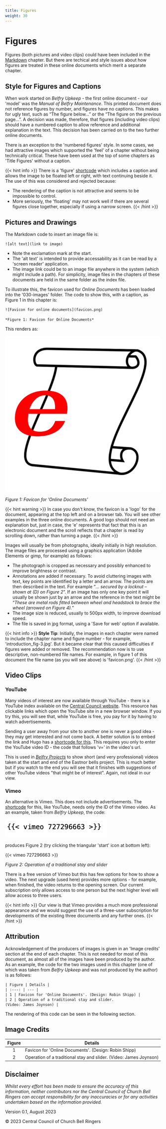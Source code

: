 ```yaml
---
title: Figures
weight: 30
---
```


# Figures

Figures (both pictures and video clips) could have been included in the [Markdown](../020-markdown) chapter. But there are  techical and style issues about how figures are treated in these online documents which merit a separate chapter.

## Style for Figures and Captions

When work started on *Belfry Upkeep* - the first online document - our 'model' was the *Manual of Belfry Maintenance*. This printed document does not reference figures by number, and figures have no captions. This makes for ugly text, such as “The figure below...” or the “The figure on the previous page...”. A decision was made, therefore, that figures (including video clips) should have a numbered caption to allow reference and additional explanation in the text. This decision has been carried on to the two further online documents.

There is an exception to the 'numbered figures' style. In some cases, we had attractive images which supported the 'feel' of a chapter without being technically critical. These have been used at the top of some chapters as 'Title Figures' without a caption.

{{< hint info >}}
There is a 'figure' [shortcode](../020-markdown/#shortcodes) which includes a caption and allows the image to be floated left or right, with text continuing beside it. The use of this was considered and rejected because:

 - The rendering of the caption is not attractive and seems to be impossible to control.
 - More seriously, the 'floating' may not work well if there are several figures close together, especially if using a narrow screen.
{{< /hint >}}

## Pictures and Drawings

The Markdown code to insert an image file is:

```
![alt text](link to image)
```

 - Note the exclamation mark at the start.
 - The 'alt text' is intended to provide accessability as it can be read by a 'screen reader' application.
 - The image link could be to an image file anywhere in the system (which might include a path). For simplicity, image files in the chapters of these documents are held in the same folder as the index file.

To illustrate this, the favicon used for *Online Documents* has been loaded into the '030-images' folder. The code to show this, with a caption, as Figure 1 in this chapter is:

```
![Favicon for online documents](favicon.png)

*Figure 1: Favicon for Online Documents*
```

This renders as:

![Favicon for online documents](favicon.png)

*Figure 1: Favicon for 'Online Documents'*

{{< hint warning >}}
In case you don't know, the favicon is a 'logo' for the document, appearing at the top left and on a browser tab. You will see other examples in the three online documents. A good logo should not need an explanation but, just in case, the 'e' represents that fact that this is an electronic document and the scroll reflects that a chapter is read by scrolling down, rather than turning a page.
{{< /hint >}}

Images will usually be from photographs, ideally initially in high resolution. The image files are processed using a graphics application (Adobe Elements or gimp, for example) as follows:

 - The photograph is cropped as necessary and possibly enhanced to improve brightness or contrast.
 - Annotations are added if necessary. To avoid cluttering images with text, key points are identified by a letter and an arrow. The points are then described in the text. For example “*... secured by a locknut – shown at (D) on Figure 2*”. If an image has only one key point it will usually be shown just by an arrow and the reference in the text might be “*These are metal rods fitted between wheel and headstock to brace the wheel (arrowed on Figure 4).*”
 - The image size is reduced, usually to 500px width, to improve download speed.
 - The file is saved in jpg format, using a 'Save for web' option if available.


{{< hint info  >}}
**Style Tip**: Initially, the images in each chapter were named to include the chapter name and figure number - for example, 'introduction_fig-3.jpg'. But it became clear that this caused difficulties if figures were added or removed. The recommendation now is to use descriptive, non-numbered file names. For example, in figure 1 of this document the file name (as you will see above) is 'favicon.png'.
{{< /hint >}}

## Video Clips

### YouTube

Many videos of interest are now available through YouTube - there is a YouTube index available on the [Central Council website](https://cccbr.org.uk/youtube-index/). This resource has clickable links which open the YouTube site in a new browser window. If you try this, you will see that, while YouTube is free, you pay for it by having to watch advertisements.

Sending a user away from your site to another one is never a good idea - they may get interested and not come back. A better solution is to embed the link and Hugo has a [shortcode for this](https://gohugo.io/content-management/shortcodes/#youtube). This requires you only to enter the YouTube video ID - the code that follows 'v=' in the video's url.

This is used in [*Belfry Projects*](https://belfryprojects.cccbr.org.uk/docs/040-managing-project/#undertaking-the-work) to show short (and very professional) videos taken at the start and end of the Eastnor bells project. This is much better but if you watch to the end you will see that it finishes with suggestions of other YouTube videos "that might be of interest". Again, not ideal in our view.

### Vimeo

An alternative is Vimeo. This does not include advertisements. The [shortcode](https://gohugo.io/content-management/shortcodes/#vimeo) for this, like YouTube, needs only the ID of the Vimeo video. As an example, taken from *Belfry Upkeep*, the  code:

![Traditional stay & slider](i-1.png)

produces Figure 2 (try clicking the triangular 'start' icon at bottom left):

{{< vimeo 727296663 >}}

*Figure 2: Operation of a traditional stay and slider*

There is a free version of Vimeo but this has few options for how to show a video. The next upgrade (used here) provides more options - for example, when finished, the video returns to the opening screen. Our current subscription only allows access to one person but the next higher level will allow access to three users.

{{< hint info >}}
Our view is that Vimeo provides a much more professional appearance and we would suggest the use of a three-user subscription for  developments of the existing three documents and any further ones.
{{< /hint >}}

## Attribution

Acknowledgement of the producers of images is given in an 'Image credits' section at the end of each chapter. This is not needed for most of this document, as almost all of the images have been produced by the author. As an example, the code for the two images used in this chapter (one of which was taken from *Belfry Upkeep* and was not produced by the author) is as follows:

```
| Figure | Details |
| :---: | --- | 
| 1 | Favicon for 'Online Documents'. (Design: Robin Shipp) |
| 2 | Operation of a traditional stay and slider. 
(Video: James Joynson) |
```

The rendering of this code can be seen in the following section.

## Image Credits

| Figure | Details | 
| :---: | --- | 
| 1 | Favicon for 'Online Documents'. (Design: Robin Shipp) |
| 2 | Operation of a traditional stay and slider. (Video: James Joynson) |



## Disclaimer
 
*Whilst every effort has been made to ensure the accuracy of this information, neither contributors nor the Central Council of Church Bell Ringers can accept responsibility for any inaccuracies or for any activities undertaken based on the information provided.*

Version 0.1, August 2023

© 2023 Central Council of Church Bell Ringers
